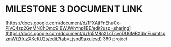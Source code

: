 # MILESTONE 3 DOCUMENT LINK
[https://docs.google.com/document/d/1FXAjfFnEhu0x-PiVQ4zp2GnMNChOmc9IBWJWhYnp1BE/edit?usp=sharing](https://docs.google.com/document/d/1q5M8pXLcTcvoDU6MBXdmEuxmtspzmWtZtfuzXKeKU2s/edit?tab=t.jspd9axulevd)
360 project
